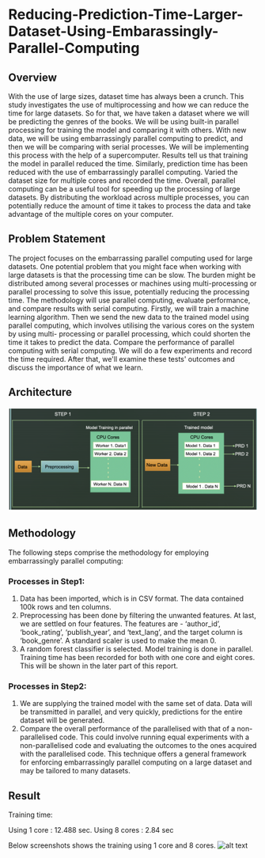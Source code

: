 # Reducing-Prediction-Time-Larger-Dataset-Using-Embarassingly-Parallel-Computing

## Overview
With the use of large sizes, dataset time has always been a crunch. This study investigates the use of multiprocessing and how we can reduce the time for large datasets. So for that, we have taken a dataset where we will be predicting the genres of the books. We will be using built-in parallel processing for training the model and comparing it with others. With new data, we will be using embarrassingly parallel computing to predict, and then we will be comparing with serial processes. We will be implementing this process with the help of a supercomputer. Results tell us that training the model in parallel reduced the time. Similarly, prediction time has been reduced with the use of embarrassingly parallel computing. Varied the dataset size for multiple cores and recorded the time.
Overall, parallel computing can be a useful tool for speeding up the processing of large datasets. By distributing the workload across multiple processes, you can potentially reduce the amount of time it takes to process the data and take advantage of the multiple cores on your computer.

## Problem Statement
The project focuses on the embarrassing parallel computing used for large datasets. One potential problem that you might face when working with large datasets is that the processing time can be slow. The burden might be distributed among several processes or machines using multi-processing or parallel processing to solve this issue, potentially reducing the processing time. The methodology will use parallel computing, evaluate performance, and compare results with serial computing.
Firstly, we will train a machine learning algorithm. Then we send the new data to the trained model using parallel computing, which involves utilising the various cores on the system by using multi- processing or parallel processing, which could shorten the time it takes to predict the data.
Compare the performance of parallel computing with serial computing. We will do a few experiments and record the time required. After that, we'll examine these tests' outcomes and discuss the importance of what we learn.

## Architecture

![alt text](images/Arc.png)

## Methodology

The following steps comprise the methodology for employing embarrassingly parallel computing:
### Processes in Step1:
1. Data has been imported, which is in CSV format. The data contained 100k rows and ten columns.
2. Preprocessing has been done by filtering the unwanted features. At last, we are settled on four features. The features are - ‘author_id’, ‘book_rating’, ‘publish_year’, and ‘text_lang’, and the target column is ‘book_genre’. A standard scaler is used to make the mean 0.
3. A random forest classifier is selected. Model training is done in parallel. Training time has been recorded for both with one core and eight cores. This will be shown in the later part of this report.
### Processes in Step2:
1. We are supplying the trained model with the same set of data. Data will be transmitted in parallel, and very quickly, predictions for the entire dataset will be generated.
2. Compare the overall performance of the parallelised with that of a non-parallelised code. This could involve running equal experiments with a non-parallelised code and evaluating the outcomes to the ones acquired with the parallelised code.
This technique offers a general framework for enforcing embarrassingly parallel computing on a large dataset and may be tailored to many datasets.

## Result
Training time:

Using 1 core : 12.488 sec.
Using 8 cores : 2.84 sec

Below screenshots shows the training using 1 core and 8 cores.
![alt text](images/train.png)


